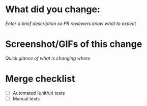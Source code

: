 # What did you change:

_Enter a brief description so PR reviewers know what to expect_

# Screenshot/GIFs of this change

_Quick glance of what is changing where_

# Merge checklist

- [ ] Automated (unit/ui) tests
- [ ] Manual tests